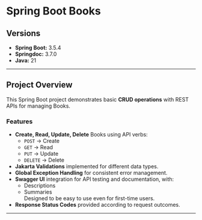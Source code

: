 # Spring Boot Books

## Versions
- **Spring Boot:** 3.5.4
- **Springdoc:** 3.7.0
- **Java:** 21

---

## Project Overview
This Spring Boot project demonstrates basic **CRUD operations** with REST APIs for managing Books.

### Features
- **Create, Read, Update, Delete** Books using API verbs:
    - `POST` → Create
    - `GET` → Read
    - `PUT` → Update
    - `DELETE` → Delete
- **Jakarta Validations** implemented for different data types.
- **Global Exception Handling** for consistent error management.
- **Swagger UI** integration for API testing and documentation, with:
    - Descriptions
    - Summaries  
      Designed to be easy to use even for first-time users.
- **Response Status Codes** provided according to request outcomes.

---
